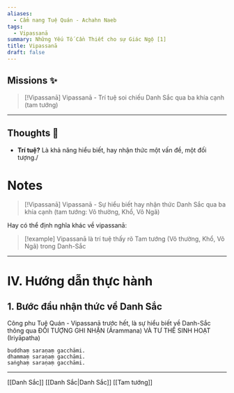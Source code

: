 ```yaml
---
aliases:
  - Cẩm nang Tuệ Quán - Achahn Naeb
tags:
  - Vipassanā
summary: Những Yếu Tố Cần Thiết cho sự Giác Ngộ [1]
title: Vipassanā
draft: false
---
```

## Missions ✨

> [!Vipassanā]
> Vipassanā - Trí tuệ soi chiếu Danh Sắc qua ba khía cạnh (tam tướng)

---
## Thoughts 💬

- **Trí tuệ?**
Là khả năng hiểu biết, hay nhận thức một vấn đề, một đối tượng./

# Notes

> [!Vipassanā]
> Vipassanā - Sự hiểu biết hay nhận thức Danh Sắc qua ba khía cạnh (tam tướng: Vô thường, Khổ, Vô Ngã)

Hay có thể định nghĩa khác về vipassanā:
> [!example]
> Vipassanā là trí tuệ thấy rõ Tam tướng (Vô thường, Khổ, Vô Ngã) trong Danh-Sắc

---
# IV. Hướng dẫn thực hành
## 1. Bước đầu nhận thức về Danh Sắc
Công phu Tuệ Quán - Vipassanā trước hết, là sự  hiểu biết về Danh-Sắc thông qua ĐỐI TƯỢNG GHI NHẬN (Ārammana) VÀ TƯ THẾ SINH HOẠT (Iriyāpatha)

```
buddhaṃ saraṇaṃ gacchāmi. 
dhammaṃ saraṇaṃ gacchāmi. 
saṅghaṃ saraṇaṃ gacchāmi.
```



---
[[Danh Sắc]]
[[Danh Sắc|Danh Sắc]]
[[Tam tướng]]

